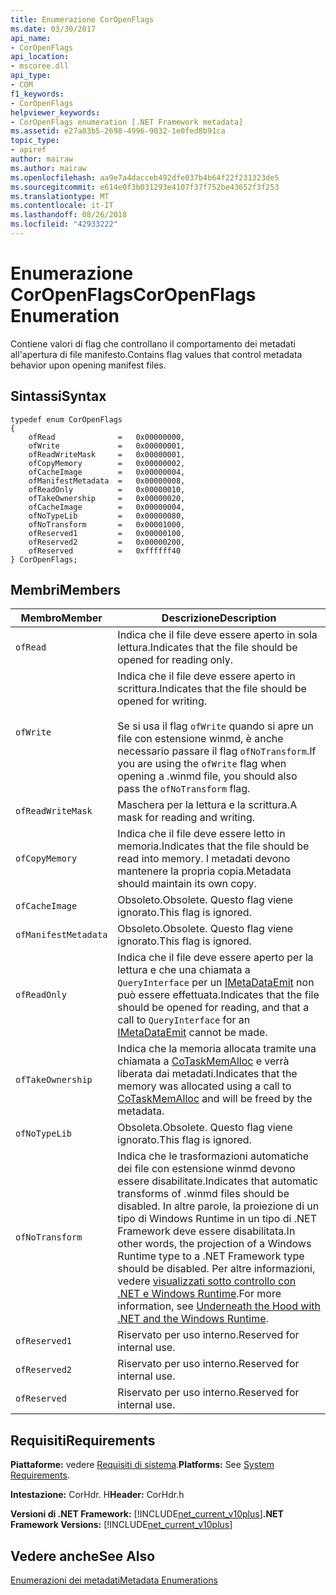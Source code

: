 ```yaml
---
title: Enumerazione CorOpenFlags
ms.date: 03/30/2017
api_name:
- CorOpenFlags
api_location:
- mscoree.dll
api_type:
- COM
f1_keywords:
- CorOpenFlags
helpviewer_keywords:
- CorOpenFlags enumeration [.NET Framework metadata]
ms.assetid: e27a83b5-2698-4996-9032-1e0fed8b91ca
topic_type:
- apiref
author: mairaw
ms.author: mairaw
ms.openlocfilehash: aa9e7a4dacceb492dfe037b4b64f22f231323de5
ms.sourcegitcommit: e614e0f3b031293e4107f37f752be43652f3f253
ms.translationtype: MT
ms.contentlocale: it-IT
ms.lasthandoff: 08/26/2018
ms.locfileid: "42933222"
---
```

# <a name="coropenflags-enumeration"></a><span data-ttu-id="37e92-102">Enumerazione CorOpenFlags</span><span class="sxs-lookup"><span data-stu-id="37e92-102">CorOpenFlags Enumeration</span></span>
<span data-ttu-id="37e92-103">Contiene valori di flag che controllano il comportamento dei metadati all'apertura di file manifesto.</span><span class="sxs-lookup"><span data-stu-id="37e92-103">Contains flag values that control metadata behavior upon opening manifest files.</span></span>  
  
## <a name="syntax"></a><span data-ttu-id="37e92-104">Sintassi</span><span class="sxs-lookup"><span data-stu-id="37e92-104">Syntax</span></span>  
  
```  
typedef enum CorOpenFlags  
{  
    ofRead              =   0x00000000,  
    ofWrite             =   0x00000001,  
    ofReadWriteMask     =   0x00000001,  
    ofCopyMemory        =   0x00000002,  
    ofCacheImage        =   0x00000004,  
    ofManifestMetadata  =   0x00000008,  
    ofReadOnly          =   0x00000010,  
    ofTakeOwnership     =   0x00000020,  
    ofCacheImage        =   0x00000004,  
    ofNoTypeLib         =   0x00000080,  
    ofNoTransform       =   0x00001000,  
    ofReserved1         =   0x00000100,  
    ofReserved2         =   0x00000200,  
    ofReserved          =   0xffffff40  
} CorOpenFlags;  
```  
  
## <a name="members"></a><span data-ttu-id="37e92-105">Membri</span><span class="sxs-lookup"><span data-stu-id="37e92-105">Members</span></span>  
  
|<span data-ttu-id="37e92-106">Membro</span><span class="sxs-lookup"><span data-stu-id="37e92-106">Member</span></span>|<span data-ttu-id="37e92-107">Descrizione</span><span class="sxs-lookup"><span data-stu-id="37e92-107">Description</span></span>|  
|------------|-----------------|  
|`ofRead`|<span data-ttu-id="37e92-108">Indica che il file deve essere aperto in sola lettura.</span><span class="sxs-lookup"><span data-stu-id="37e92-108">Indicates that the file should be opened for reading only.</span></span>|  
|`ofWrite`|<span data-ttu-id="37e92-109">Indica che il file deve essere aperto in scrittura.</span><span class="sxs-lookup"><span data-stu-id="37e92-109">Indicates that the file should be opened for writing.</span></span><br /><br /> <span data-ttu-id="37e92-110">Se si usa il flag `ofWrite` quando si apre un file con estensione winmd, è anche necessario passare il flag `ofNoTransform`.</span><span class="sxs-lookup"><span data-stu-id="37e92-110">If you are using the `ofWrite` flag when opening a .winmd file, you should also pass the `ofNoTransform` flag.</span></span>|  
|`ofReadWriteMask`|<span data-ttu-id="37e92-111">Maschera per la lettura e la scrittura.</span><span class="sxs-lookup"><span data-stu-id="37e92-111">A mask for reading and writing.</span></span>|  
|`ofCopyMemory`|<span data-ttu-id="37e92-112">Indica che il file deve essere letto in memoria.</span><span class="sxs-lookup"><span data-stu-id="37e92-112">Indicates that the file should be read into memory.</span></span> <span data-ttu-id="37e92-113">I metadati devono mantenere la propria copia.</span><span class="sxs-lookup"><span data-stu-id="37e92-113">Metadata should maintain its own copy.</span></span>|  
|`ofCacheImage`|<span data-ttu-id="37e92-114">Obsoleto.</span><span class="sxs-lookup"><span data-stu-id="37e92-114">Obsolete.</span></span> <span data-ttu-id="37e92-115">Questo flag viene ignorato.</span><span class="sxs-lookup"><span data-stu-id="37e92-115">This flag is ignored.</span></span>|  
|`ofManifestMetadata`|<span data-ttu-id="37e92-116">Obsoleto.</span><span class="sxs-lookup"><span data-stu-id="37e92-116">Obsolete.</span></span> <span data-ttu-id="37e92-117">Questo flag viene ignorato.</span><span class="sxs-lookup"><span data-stu-id="37e92-117">This flag is ignored.</span></span>|  
|`ofReadOnly`|<span data-ttu-id="37e92-118">Indica che il file deve essere aperto per la lettura e che una chiamata a `QueryInterface` per un [IMetaDataEmit](../../../../docs/framework/unmanaged-api/metadata/imetadataemit-interface.md) non può essere effettuata.</span><span class="sxs-lookup"><span data-stu-id="37e92-118">Indicates that the file should be opened for reading, and that a call to `QueryInterface` for an [IMetaDataEmit](../../../../docs/framework/unmanaged-api/metadata/imetadataemit-interface.md) cannot be made.</span></span>|  
|`ofTakeOwnership`|<span data-ttu-id="37e92-119">Indica che la memoria allocata tramite una chiamata a [CoTaskMemAlloc](/windows/desktop/api/combaseapi/nf-combaseapi-cotaskmemalloc) e verrà liberata dai metadati.</span><span class="sxs-lookup"><span data-stu-id="37e92-119">Indicates that the memory was allocated using a call to [CoTaskMemAlloc](/windows/desktop/api/combaseapi/nf-combaseapi-cotaskmemalloc) and will be freed by the metadata.</span></span>|  
|`ofNoTypeLib`|<span data-ttu-id="37e92-120">Obsoleta.</span><span class="sxs-lookup"><span data-stu-id="37e92-120">Obsolete.</span></span> <span data-ttu-id="37e92-121">Questo flag viene ignorato.</span><span class="sxs-lookup"><span data-stu-id="37e92-121">This flag is ignored.</span></span>|  
|`ofNoTransform`|<span data-ttu-id="37e92-122">Indica che le trasformazioni automatiche dei file con estensione winmd devono essere disabilitate.</span><span class="sxs-lookup"><span data-stu-id="37e92-122">Indicates that automatic transforms of .winmd files should be disabled.</span></span> <span data-ttu-id="37e92-123">In altre parole, la proiezione di un tipo di Windows Runtime in un tipo di .NET Framework deve essere disabilitata.</span><span class="sxs-lookup"><span data-stu-id="37e92-123">In other words, the projection of a Windows Runtime type to a .NET Framework type should be disabled.</span></span> <span data-ttu-id="37e92-124">Per altre informazioni, vedere [visualizzati sotto controllo con .NET e Windows Runtime](http://msdn.microsoft.com/magazine/jj651569.aspx).</span><span class="sxs-lookup"><span data-stu-id="37e92-124">For more information, see [Underneath the Hood with .NET and the Windows Runtime](http://msdn.microsoft.com/magazine/jj651569.aspx).</span></span>|  
|`ofReserved1`|<span data-ttu-id="37e92-125">Riservato per uso interno.</span><span class="sxs-lookup"><span data-stu-id="37e92-125">Reserved for internal use.</span></span>|  
|`ofReserved2`|<span data-ttu-id="37e92-126">Riservato per uso interno.</span><span class="sxs-lookup"><span data-stu-id="37e92-126">Reserved for internal use.</span></span>|  
|`ofReserved`|<span data-ttu-id="37e92-127">Riservato per uso interno.</span><span class="sxs-lookup"><span data-stu-id="37e92-127">Reserved for internal use.</span></span>|  
  
## <a name="requirements"></a><span data-ttu-id="37e92-128">Requisiti</span><span class="sxs-lookup"><span data-stu-id="37e92-128">Requirements</span></span>  
 <span data-ttu-id="37e92-129">**Piattaforme:** vedere [Requisiti di sistema](../../../../docs/framework/get-started/system-requirements.md).</span><span class="sxs-lookup"><span data-stu-id="37e92-129">**Platforms:** See [System Requirements](../../../../docs/framework/get-started/system-requirements.md).</span></span>  
  
 <span data-ttu-id="37e92-130">**Intestazione:** CorHdr. H</span><span class="sxs-lookup"><span data-stu-id="37e92-130">**Header:** CorHdr.h</span></span>  
  
 <span data-ttu-id="37e92-131">**Versioni di .NET Framework:** [!INCLUDE[net_current_v10plus](../../../../includes/net-current-v10plus-md.md)]</span><span class="sxs-lookup"><span data-stu-id="37e92-131">**.NET Framework Versions:** [!INCLUDE[net_current_v10plus](../../../../includes/net-current-v10plus-md.md)]</span></span>  
  
## <a name="see-also"></a><span data-ttu-id="37e92-132">Vedere anche</span><span class="sxs-lookup"><span data-stu-id="37e92-132">See Also</span></span>  
 [<span data-ttu-id="37e92-133">Enumerazioni dei metadati</span><span class="sxs-lookup"><span data-stu-id="37e92-133">Metadata Enumerations</span></span>](../../../../docs/framework/unmanaged-api/metadata/metadata-enumerations.md)
